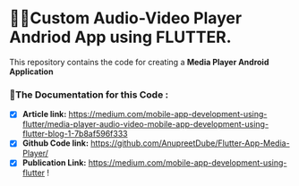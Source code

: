 # :musical_note::movie_camera:Custom Audio-Video Player Andriod App using FLUTTER.

This repository contains the code for creating a **Media Player Android Application**

### :link:The Documentation for this Code :

- [x] **Article link:** https://medium.com/mobile-app-development-using-flutter/media-player-audio-video-mobile-app-development-using-flutter-blog-1-7b8af596f333
- [x] **Github Code link:** https://github.com/AnupreetDube/Flutter-App-Media-Player/
- [x] **Publication Link:** https://medium.com/mobile-app-development-using-flutter
 ! [](https://github.com/AnupreetDube/Flutter-App-Media-Player/blob/main/assets/flutter.png)
